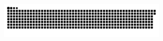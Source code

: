 <picture>
  <source media="(prefers-color-scheme: dark)" srcset="https://raw.githubusercontent.com/MarineHakobyan/MarineHakobyan/a5b0726459a99a4eb91e692fb4260c3a23668202/github-contribution-grid-snake-dark.svg" />
  <source media="(prefers-color-scheme: light)" srcset="https://raw.githubusercontent.com/MarineHakobyan/MarineHakobyan/a5b0726459a99a4eb91e692fb4260c3a23668202/github-contribution-grid-snake.svg" />
  <img alt="github-snake" src="https://raw.githubusercontent.com/MarineHakobyan/MarineHakobyan/a5b0726459a99a4eb91e692fb4260c3a23668202/github-contribution-grid-snake-dark.svg" />
</picture>
